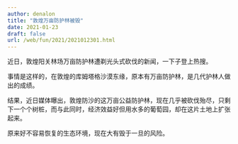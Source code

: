 ```yaml
---
author: denalon
title: "敦煌万亩防护林被毁"
date: 2021-01-23
draft: false
url: /web/fun/2021/2021012301.html
---
```


近日，敦煌阳关林场万亩防护林遭剃光头式砍伐的新闻，一下子登上热搜。

事情是这样的，在敦煌的库姆塔格沙漠东缘，原本有万亩防护林，是几代护林人做出的成绩。

结果，近日媒体曝出，敦煌防沙的这万亩公益防护林，现在几乎被砍伐殆尽，只剩下一个个树桩，而与此同时，经济效益好但用水多的葡萄园，却在这片土地上扩张起来。

原来好不容易恢复的生态环境，现在大有毁于一旦的风险。

